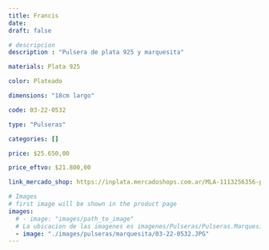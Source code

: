 ```yaml
---
title: Francis
date: 
draft: false

# descripcion
description : "Pulsera de plata 925 y marquesita"

materials: Plata 925

color: Plateado

dimensions: "18cm largo"

code: 03-22-0532

type: "Pulseras"

categories: []

price: $25.650,00

price_eftvo: $21.800,00

link_mercado_shop: https://inplata.mercadoshops.com.ar/MLA-1113256356-pulsera-de-plata-marquesitas-y-cristal-francis-regalo-mujer-_JM

# Images
# first image will be shown in the product page
images:
  # - image: "images/path_to_image"
  # La ubicacion de las imagenes es imagenes/Pulseras/Pulseras.Marquesita/03-22-0532-francis
  - image: "./images/pulseras/marquesita/03-22-0532.JPG"
---
```

